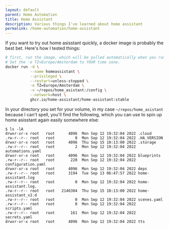 ```yaml
---
layout: default
parent: Home Automation
title: Home Assistant
description: Various things I've learned about home assistant
permalink: /home-automation/home-assistant
---
```


If you want to try out home asisstant quickly, a docker image is probably the best bet. Here's how I tested things:

```bash
# first, run the image, which will be pulled automatically when you run it
# Set the -e TZ=Europe/Amsterdam to YOUR time zone.
docker run -d \
           --name homeassistant \
           --privileged \
           --restart=unless-stopped \
           -e TZ=Europe/Amsterdam \
           -v ~/repos/home_asistant:/config \
           --network=host \
           ghcr.io/home-assistant/home-assistant:stable
```

In your directory you set for your volume, in my case `~/repos/home_asistant` because I can't spell, you'll find the following, which you can use to spin up home asisstant again easily somewhere else:

```
$ ls -lA
drwxr-xr-x root   root      4096  Mon Sep 12 19:32:04 2022 .cloud
.rw-r--r-- root   root         8  Mon Sep 12 19:32:04 2022 .HA_VERSION
drwxr-xr-x root   root      4096  Thu Sep 15 10:13:00 2022 .storage
.rw-r--r-- root   root         2  Mon Sep 12 19:32:04 2022 automations.yaml
drwxr-xr-x root   root      4096  Mon Sep 12 19:32:04 2022 blueprints
.rw-r--r-- root   root       220  Mon Sep 12 19:32:04 2022 configuration.yaml
drwxr-xr-x root   root      4096  Mon Sep 12 19:32:04 2022 deps
.rw-r--r-- root   root      3194  Tue Sep 13 06:47:57 2022 home-assistant.log
.rw-r--r-- root   root         0  Mon Sep 12 19:32:04 2022 home-assistant.log.
.rw-r--r-- root   root   2146304  Thu Sep 15 10:13:00 2022 home-assistant_v2.d
.rw-r--r-- root   root         0  Mon Sep 12 19:32:04 2022 scenes.yaml
.rw-r--r-- root   root         0  Mon Sep 12 19:32:04 2022 scripts.yaml
.rw-r--r-- root   root       161  Mon Sep 12 19:32:04 2022 secrets.yaml
drwxr-xr-x root   root      4096  Mon Sep 12 19:32:04 2022 tts
```
